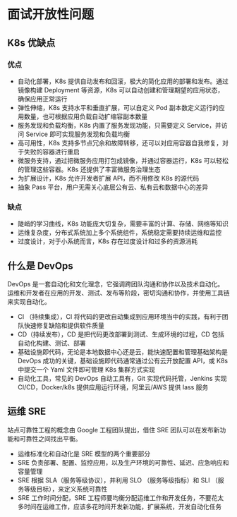 # 面试开放性问题

## K8s 优缺点

### 优点

- 自动化部署，K8s 提供自动发布和回滚，极大的简化应用的部署和发布。通过镜像构建 Deployment 等资源，K8s 可以自动创建和管理期望的应用状态，确保应用正常运行
- 弹性伸缩，K8s 支持水平和垂直扩展，可以自定义 Pod 副本数定义运行的应用数量，也可根据应用负载自动扩缩容副本数量
- 服务发现和负载均衡，K8s 内置了服务发现功能，只需要定义 Service，并访问 Service 即可实现服务发现和负载均衡
- 高可用性，K8s 支持多节点冗余和故障转移，还可以对应用容器自我修复，对于失败的容器进行重启
- 微服务支持，通过把微服务应用打包成镜像，并通过容器运行，K8s 可以轻松的管理这些容器。K8s 还提供了丰富微服务治理生态
- 为扩展设计，K8s 允许开发者扩展 API，而不用修改 K8s 的源代码
- 抽象 Pass 平台，用户无需关心底层公有云、私有云和数据中心的差异

### 缺点

- 陡峭的学习曲线，K8s 功能庞大切复杂，需要丰富的计算、存储、网络等知识
- 运维复杂度，分布式系统加上多个系统组件，系统稳定需要持续运维和监控
- 过度设计，对于小系统而言，K8s 存在过度设计和过多的资源消耗

## 什么是 DevOps

DevOps 是一套自动化和文化理念，它强调跨团队沟通和协作以及技术自动化。运维和开发者在应用的开发、测试、发布等阶段，密切沟通和协作，并使用工具链来实现自动化。

- CI （持续集成），CI 将代码的更改自动集成到应用环境当中的实践，有利于团队快速修复缺陷和提供软件质量
- CD（持续发布），CD 是把代码更改部署到测试、生成环境的过程，CD 包括自动化构建、测试、部署
- 基础设施即代码，无论是本地数据中心还是云，能快速配置和管理基础架构是 DevOps 成功的关键，基础设施即代码通常通过公有云开放配置 API，或 K8s 中提交一个 Yaml 文件即可管理 K8s 集群方式实现
- 自动化工具，常见的 DevOps 自动工具有，Git 实现代码托管，Jenkins 实现 CI/CD，Docker/k8s 提供应用运行环境，阿里云/AWS 提供 Iass 服务

## 运维 SRE

站点可靠性工程的概念由 Google 工程团队提出，借住 SRE 团队可以在发布新功能和可靠性之间找出平衡。

- 运维标准化和自动化是 SRE 模型的两个重要部分
- SRE 负责部署、配置、监控应用，以及生产环境的可靠性、延迟、应急响应和容量管理
- SRE 根据 SLA（服务等级协议），并利用 SLO （服务等级指标）和 SLI （服务等级目标），来定义系统可靠性
- SRE 工作时间分配，SRE 工程师要均衡分配运维工作和开发任务，不要花太多时间在运维工作，应该多花时间开发新功能，扩展系统，开发自动化任务
